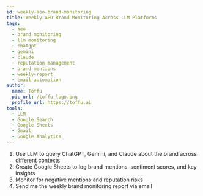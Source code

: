 ```yaml
---
id: weekly-aeo-brand-monitoring
title: Weekly AEO Brand Monitoring Across LLM Platforms
tags:
  - aeo
  - brand monitoring
  - llm monitoring
  - chatgpt
  - gemini
  - claude
  - reputation management
  - brand mentions
  - weekly-report
  - email-automation
author:
  name: Toffu
  pic_url: /toffu-logo.png
  profile_url: https://toffu.ai
tools:
  - LLM
  - Google Search
  - Google Sheets
  - Gmail
  - Google Analytics
---
```


1. Use LLM to query ChatGPT, Gemini, and Claude about the brand across different contexts
2. Create Google Sheets to log brand mentions, sentiment scores, and key insights
3. Monitor for negative mentions and reputation risks
4. Send me the weekly brand monitoring report via email